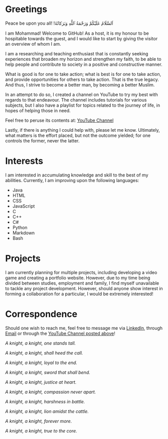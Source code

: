 # Greetings

Peace be upon you all! !اَلسَّلَامُ عَلَيْكُمْ وَرَحْمَةُ ٱللَّهِ وَبَرَكاتُهُ

I am Mohammad! Welcome to GitHub! As a host, it is my honour to be hospitable towards the guest, and I would like to start by giving the visitor an overview of whom I am.

I am a researching and teaching enthusiast that is constantly seeking experiences that broaden my horizon and strengthen my faith, to be able to help people and contribute to society in a positive and constructive manner. 

What is good is for one to take action; what is best is for one to take action, and provide opportunities for others to take action. That is the true legacy. And thus, I strive to become a better man, by becoming a better Muslim.

In an attempt to do so, I created a channel on YouTube to try my best with regards to that endeavour. The channel includes tutorials for various subjects, but I also have a playlist for topics related to the journey of life, in hopes of helping those in need. 

Feel free to peruse its contents at: [YouTube Channel](https://www.youtube.com/channel/UC-J7A41qw6Vvqm5zSaSza_w)

Lastly, if there is anything I could help with, please let me know. Ultimately, what matters is the effort placed, but not the outcome yielded; for one controls the former, never the latter. 

# Interests

I am interested in accumulating knowledge and skill to the best of my abilities. Currently, I am improving upon the following languages:

* Java
* HTML
* CSS
* JavaScript
* C
* C++
* C#
* Python
* Markdown
* Bash

# Projects

I am currently planning for multiple projects, including developing a video game and creating a portfolio website. However, due to my time being divided between studies,
employment and family, I find myself unavailable to tackle any project development. However, should anyone show interest in forming a collaboration for a particular,
I would be extremely interested!

# Correspondence

Should one wish to reach me, feel free to message me via [LinkedIn](https://www.linkedin.com/in/%D9%85%D8%AD%D9%85%D8%AF-%D8%B1%D8%B2%D9%82-mohamed-rezk-175379147/), through
[Email](mhrezk5@hotmail.com) or through the [YouTube Channel posted above](https://www.youtube.com/channel/UC-J7A41qw6Vvqm5zSaSza_w)!


_A knight, a knight, one stands tall._

_A knight, a knight, shall heed the call._ 

_A knight, a knight, loyal to the end._ 

_A knight, a knight, sword that shall bend._ 

_A knight, a knight, justice at heart._ 

_A knight, a knight, compassion never apart._ 

_A knight, a knight, harshness in battle._ 

_A knight, a knight, lion amidst the cattle._

_A knight, a knight, forever more._ 

_A knight, a knight, true to the core._




<!---
- 👋 Hi, I’m @mhrezk
- 👀 I’m interested in ...
- 🌱 I’m currently learning ...
- 💞️ I’m looking to collaborate on ...
- 📫 How to reach me ...


mhrezk/mhrezk is a ✨ special ✨ repository because its `README.md` (this file) appears on your GitHub profile.
You can click the Preview link to take a look at your changes.
--->
